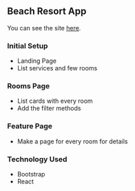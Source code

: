 ## Beach Resort App

You can see the site [here](https://admiring-hawking-b2013c.netlify.com/).

### Initial Setup

* Landing Page
* List services and few rooms

### Rooms Page

* List cards with every room
* Add the filter methods

### Feature Page

* Make a page for every room for details

### Technology Used

* Bootstrap
* React




